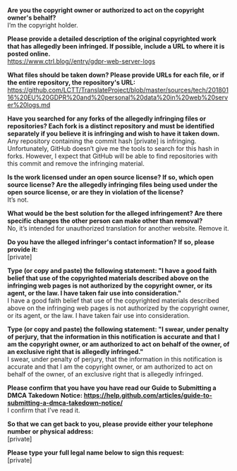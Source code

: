 **Are you the copyright owner or authorized to act on the copyright owner's behalf?**  
I’m the copyright holder.  
  
**Please provide a detailed description of the original copyrighted work that has allegedly been infringed. If possible, include a URL to where it is posted online.**  
https://www.ctrl.blog//entry/gdpr-web-server-logs  
  
**What files should be taken down? Please provide URLs for each file, or if the entire repository, the repository's URL:**  
https://github.com/LCTT/TranslateProject/blob/master/sources/tech/20180116%20EU%20GDPR%20and%20personal%20data%20in%20web%20server%20logs.md  
  
**Have you searched for any forks of the allegedly infringing files or repositories? Each fork is a distinct repository and must be identified separately if you believe it is infringing and wish to have it taken down.**  
Any repository containing the commit hash [private] is infringing. Unfortunately, GitHub doesn’t give me the tools to search for this hash in forks. However, I expect that GitHub will be able to find repositories with this commit and remove the infringing material.  
  
**Is the work licensed under an open source license? If so, which open source license? Are the allegedly infringing files being used under the open source license, or are they in violation of the license?**  
It’s not.  
  
**What would be the best solution for the alleged infringement? Are there specific changes the other person can make other than removal?**  
No, it’s intended for unauthorized translation for another website. Remove it.  
  
**Do you have the alleged infringer's contact information? If so, please provide it:**  
[private]  
  
**Type (or copy and paste) the following statement: "I have a good faith belief that use of the copyrighted materials described above on the infringing web pages is not authorized by the copyright owner, or its agent, or the law. I have taken fair use into consideration."**  
I have a good faith belief that use of the copyrighted materials described above on the infringing web pages is not authorized by the copyright owner, or its agent, or the law. I have taken fair use into consideration.  
  
**Type (or copy and paste) the following statement: "I swear, under penalty of perjury, that the information in this notification is accurate and that I am the copyright owner, or am authorized to act on behalf of the owner, of an exclusive right that is allegedly infringed."**  
I swear, under penalty of perjury, that the information in this notification is accurate and that I am the copyright owner, or am authorized to act on behalf of the owner, of an exclusive right that is allegedly infringed.  
  
**Please confirm that you have you have read our Guide to Submitting a DMCA Takedown Notice: https://help.github.com/articles/guide-to-submitting-a-dmca-takedown-notice/**  
I confirm that I’ve read it.  
  
**So that we can get back to you, please provide either your telephone number or physical address:**  
[private]  
  
**Please type your full legal name below to sign this request:**  
[private]  
